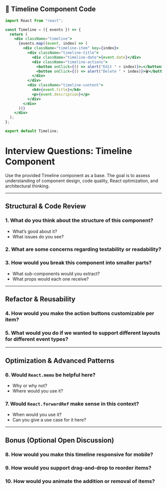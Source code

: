 ## 🧱 Timeline Component Code

```jsx
import React from "react";

const Timeline = ({ events }) => {
  return (
    <div className="timeline">
      {events.map((event, index) => (
        <div className="timeline-item" key={index}>
          <div className="timeline-title">
            <div className="timeline-date">{event.date}</div>
            <div className="timeline-actions">
              <button onClick={() => alert("Edit " + index)}>✏️</button>
              <button onClick={() => alert("Delete " + index)}>🗑️</button>
            </div>
          </div>
          <div className="timeline-content">
            <h4>{event.title}</h4>
            <p>{event.description}</p>
          </div>
        </div>
      ))}
    </div>
  );
};

export default Timeline;

```

# Interview Questions: Timeline Component

Use the provided Timeline component as a base. The goal is to assess understanding of component design, code quality, React optimization, and architectural thinking.

---

## Structural & Code Review

### 1. What do you think about the structure of this component?
- What’s good about it?
- What issues do you see?

### 2. What are some concerns regarding testability or readability?

### 3. How would you break this component into smaller parts?
- What sub-components would you extract?
- What props would each one receive?

---

## Refactor & Reusability

### 4. How would you make the action buttons customizable per item?

### 5. What would you do if we wanted to support different layouts for different event types?


---

## Optimization & Advanced Patterns

### 6. Would `React.memo` be helpful here?
- Why or why not?
- Where would you use it?

### 7. Would `React.forwardRef` make sense in this context?
- When would you use it?
- Can you give a use case for it here?

---

## Bonus (Optional Open Discussion)

### 8. How would you make this timeline responsive for mobile?

### 9. How would you support drag-and-drop to reorder items?

### 10. How would you animate the addition or removal of items?